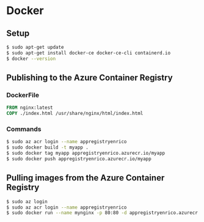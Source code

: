 # Docker
## Setup
```sh
$ sudo apt-get update
$ sudo apt-get install docker-ce docker-ce-cli containerd.io
$ docker --version
```
## Publishing to the Azure Container Registry
### DockerFile
```Dockerfile
FROM nginx:latest
COPY ./index.html /usr/share/nginx/html/index.html
```
### Commands
```sh
$ sudo az acr login --name appregistryenrico
$ sudo docker build -t myapp .
$ sudo docker tag myapp appregistryenrico.azurecr.io/myapp
$ sudo docker push appregistryenrico.azurecr.io/myapp
```
## Pulling images from the Azure Container Registry
```sh
$ sudo az login
$ sudo az acr login --name appregistryenrico
$ sudo docker run --name mynginx -p 80:80 -d appregistryenrico.azurecr.io/myapp
```
